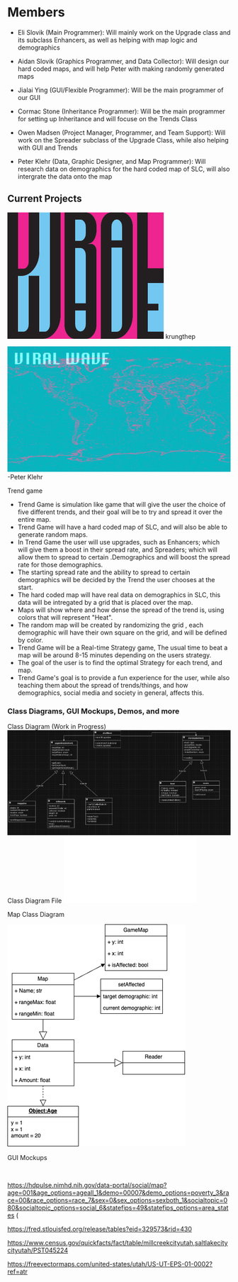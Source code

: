  
# Members
####

* Eli Slovik (Main Programmer): Will mainly work on the Upgrade class and its subclass Enhancers, as well as helping with map logic and demographics

* Aidan Slovik (Graphics Programmer, and Data Collector): Will design our hard coded maps, and will help Peter with making randomly generated maps

* Jialai Ying (GUI/Flexible Programmer): Will be the main programmer of our GUI  

* Cormac Stone (Inheritance Programmer): Will be the main programmer for setting up Inheritance and will focuse on the Trends Class

* Owen Madsen (Project Manager, Programmer, and Team Support): Will work on the Spreader subclass of the Upgrade Class, while also helping with GUI and Trends

* Peter Klehr (Data, Graphic Designer, and Map Programmer): Will research data on demographics for the hard coded map of SLC, will also intergrate the data onto the map

## Current Projects

![Logo](images/Asset1.jpg)
krungthep

![Main Screen](images/Untitled-1.jpg)
-Peter Klehr

Trend game

* Trend Game is simulation like game that will give the user the choice of five different trends, and their goal will be to try and spread it over the entire map.
* Trend Game will have a hard coded map of SLC, and will also be able to generate random maps.
* In Trend Game the user will use upgrades, such as Enhancers; which will give them a boost in their spread rate, and Spreaders; which will allow them to spread to certain .Demographics and will boost the spread rate for those demographics.
* The starting spread rate and the ability to spread to certain demographics will be decided by the Trend the user chooses at the start.
* The hard coded map will have real data on demographics in SLC, this data will be intregated by a grid that is placed over the map.
* Maps will show where and how dense the spread of the trend is, using colors that will represent "Heat".
* The random map will be created by randomizing the grid , each demographic will have their own square on the grid, and will be defined by color.
* Trend Game will be a Real-time Strategy game, The usual time to beat a map will be around 8-15 minutes depending on the users strategy.
* The goal of the user is to find the optimal Strategy for each trend, and map.
* Trend Game's goal is to provide a fun experience for the user, while also teaching them about the spread of trends/things, and how demographics, social media and society in general, affects this.

### Class Diagrams, GUI Mockups, Demos, and more

Class Diagram (Work in Progress)
![ClassDiagram](images/Capture.PNG)
Class Diagram File
![ClassDiagram](files/Untitleddocument.pdf)


Map Class Diagram

![MAP](images/Map.drawio.png)



GUI Mockups


![]()
![]()
![]()

https://hdpulse.nimhd.nih.gov/data-portal/social/map?age=001&age_options=ageall_1&demo=00007&demo_options=poverty_3&race=00&race_options=race_7&sex=0&sex_options=sexboth_1&socialtopic=080&socialtopic_options=social_6&statefips=49&statefips_options=area_states (

https://fred.stlouisfed.org/release/tables?eid=329573&rid=430

https://www.census.gov/quickfacts/fact/table/millcreekcityutah,saltlakecitycityutah/PST045224

https://freevectormaps.com/united-states/utah/US-UT-EPS-01-0002?ref=atr

